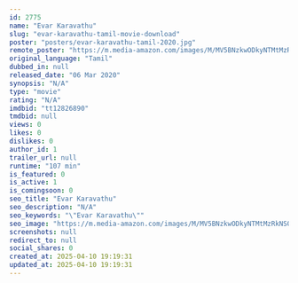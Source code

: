 ```yaml
---
id: 2775
name: "Evar Karavathu"
slug: "evar-karavathu-tamil-movie-download"
poster: "posters/evar-karavathu-tamil-2020.jpg"
remote_poster: "https://m.media-amazon.com/images/M/MV5BNzkwODkyNTMtMzRkNS00MzY1LWE4MTctOWY0ZTY0M2M5OThmXkEyXkFqcGdeQXVyMTI0MTQ1NzA2._V1_SX300.jpg"
original_language: "Tamil"
dubbed_in: null
released_date: "06 Mar 2020"
synopsis: "N/A"
type: "movie"
rating: "N/A"
imdbid: "tt12826890"
tmdbid: null
views: 0
likes: 0
dislikes: 0
author_id: 1
trailer_url: null
runtime: "107 min"
is_featured: 0
is_active: 1
is_comingsoon: 0
seo_title: "Evar Karavathu"
seo_description: "N/A"
seo_keywords: "\"Evar Karavathu\""
seo_image: "https://m.media-amazon.com/images/M/MV5BNzkwODkyNTMtMzRkNS00MzY1LWE4MTctOWY0ZTY0M2M5OThmXkEyXkFqcGdeQXVyMTI0MTQ1NzA2._V1_SX300.jpg"
screenshots: null
redirect_to: null
social_shares: 0
created_at: 2025-04-10 19:19:31
updated_at: 2025-04-10 19:19:31
---
```


